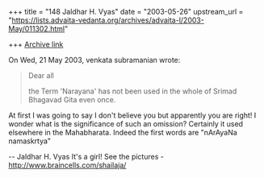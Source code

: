 +++
title = "148 Jaldhar H. Vyas"
date = "2003-05-26"
upstream_url = "https://lists.advaita-vedanta.org/archives/advaita-l/2003-May/011302.html"

+++
[Archive link](https://lists.advaita-vedanta.org/archives/advaita-l/2003-May/011302.html)

On Wed, 21 May 2003, venkata  subramanian wrote:

> Dear all
>
>    the Term 'Narayana' has not been used in the whole of Srimad
> Bhagavad Gita even once.
>

At first I was going to say I don't believe you but apparently you are
right!  I wonder what is the significance of such an omission?  Certainly
it used elsewhere in the Mahabharata.  Indeed the first words are
"nArAyaNa namaskrtya"


-- 
Jaldhar H. Vyas <jaldhar at braincells.com>
It's a girl! See the pictures - http://www.braincells.com/shailaja/

